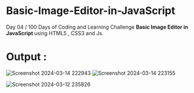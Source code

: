 # Basic-Image-Editor-in-JavaScript
Day 04 / 100 Days of Coding and Learning Challenge  <strong> Basic Image Editor in JavaScript </strong>  using HTML5 , CSS3  and Js.

# Output : 
![Screenshot 2024-03-14 222943](https://github.com/ersumitkumargarsa/Basic-Image-Editor-in-JavaScript/assets/95330561/59fd85d2-c5b3-403c-a2c5-8b6dc92dec98)
![Screenshot 2024-03-14 223155](https://github.com/ersumitkumargarsa/Basic-Image-Editor-in-JavaScript/assets/95330561/c82148e2-f989-47d5-977a-5162fb36c8ec)

![Screenshot 2024-03-12 235826](https://github.com/ersumitkumargarsa/Basic-Image-Editor-in-JavaScript/assets/95330561/534edcd9-f48e-4fa4-a5bc-0b2c9197f8f4)


